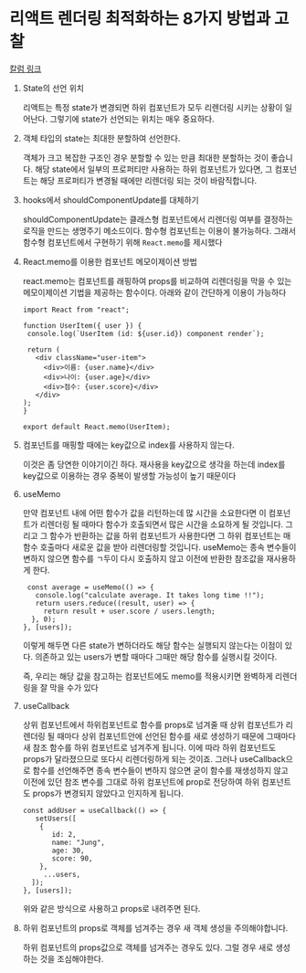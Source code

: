# 리액트 렌더링 최적화하는 8가지 방법과 고찰

[칼럼 링크](https://cocoder16.tistory.com/36)

1. State의 선언 위치

   리액트는 특정 state가 변경되면 하위 컴포넌트가 모두 리렌더링 시키는 상황이 일어난다. 그렇기에 state가 선언되는 위치는 매우 중요하다.

2. 객체 타입의 state는 최대한 분할하여 선언한다.

   객체가 크고 복잡한 구조인 경우 분할할 수 있는 만큼 최대한 분할하는 것이 좋습니다. 해당 state에서 일부의 프로퍼티만 사용하는 하위 컴포넌트가 있다면, 그 컴포넌트는 해당 프로퍼티가 변경될 때에만 리렌더링 되는 것이 바람직합니다.

3. hooks에서 shouldComponentUpdate를 대체하기

   shouldComponentUpdate는 클래스형 컴포넌트에서 리렌더링 여부를 결정하는 로직을 만드는 생명주기 메소드이다. 함수형 컴포넌트는 이용이 불가능하다. 그래서 함수형 컴포넌트에서 구현하기 위해 `React.memo`를 제시했다

4. React.memo를 이용한 컴포넌트 메모이제이션 방법

   react.memo는 컴포넌트를 래핑하여 props를 비교하여 리렌더링을 막을 수 있는 메모이제이션 기법을 제공하는 함수이다. 아래와 같이 간단하게 이용이 가능하다

   ```react
   import React from "react";
   
   function UserItem({ user }) {
    console.log(`UserItem (id: ${user.id}) component render`);
   
    return (
      <div className="user-item">
        <div>이름: {user.name}</div>
        <div>나이: {user.age}</div>
        <div>점수: {user.score}</div>
      </div>
   );
   }
   
   export default React.memo(UserItem);
   ```

5. 컴포넌트를 매핑할 때에는 key값으로 index를 사용하지 않는다.

   이것은 좀 당연한 이야기이긴 하다. 재사용을 key값으로 생각을 하는데 index를 key값으로 이용하는 경우 중복이 발생할 가능성이 높기 때문이다

6. useMemo

   만약 컴포넌트 내에 어떤 함수가 값을 리턴하는데 많 시간을 소요한다면 이 컴포넌트가 리렌더링 될 때마다 함수가 호출되면서 많은 시간을 소요하게 될 것입니다. 그리고 그 함수가 반환하는 값을 하위 컴포넌트가 사용한다면 그 하위 컴포넌트는 매 함수 호출마다 새로운 값을 받아 리렌더링할 것입니다. useMemo는 종속 변수들이 변하지 않으면 함수를 ㄱ두이 다시 호출하지 않고 이전에 반환한 참조값을 재사용하게 한다.

   ```react
    const average = useMemo(() => {
      console.log("calculate average. It takes long time !!");
      return users.reduce((result, user) => {
        return result + user.score / users.length;
     }, 0);
   }, [users]);
   ```

   이렇게 해두면 다른 state가 변하더라도 해당 함수는 실행되지 않는다는 이점이 있다. 의존하고 있는 users가 변할 때마다 그때만 해당 함수를 실행시킬 것이다.

   즉, 우리는 해당 값을 참고하는 컴포넌트에도 memo를 적용시키면 완벽하게 리렌더링을 잘 막을 수가 있다

7. useCallback

   상위 컴포넌트에서 하위컴포넌트로 함수를 props로 넘겨줄 때 상위 컴포넌트가 리렌더링 될 때마다 상위 컴포넌트안에 선언된 함수를 새로 생성하기 때문에 그때마다 새 참조 함수를 하위 컴포넌트로 넘겨주게 됩니다. 이에 따라 하위 컴포넌트도 props가 달라졌으므로 또다시 리렌더링하게 되는 것이죠. 그러나 useCallback으로 함수를 선언해주면 종속 변수들이 변하지 않으면 굳이 함수를 재생성하지 않고 이전에 있던 참조 변수를 그대로 하위 컴포넌트에 prop로 전당하여 하위 컴포넌트도 props가 변경되지 않았다고 인지하게 됩니다.

   ```react
   const addUser = useCallback(() => {
      setUsers([
       {
          id: 2,
          name: "Jung",
          age: 30,
          score: 90,
       },
        ...users,
     ]);
   }, [users]);
   ```

   위와 같은 방식으로 사용하고 props로 내려주면 된다.

8. 하위 컴포넌트의 props로 객체를 넘겨주는 경우 새 객체 생성을 주의해야합니다.

   하위 컴포넌트의 props값으로 객체를 넘겨주는 경우도 있다. 그럴 경우 새로 생성하는 것을 조심해야한다.